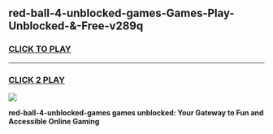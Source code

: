 
## red-ball-4-unblocked-games-Games-Play-Unblocked-&-Free-v289q
<h3>
<a href="https://premium76.site?title=red-ball-4-unblocked-games&ref=24A">CLICK TO PLAY</a></h3>
<hr>

<h3>
<a href="https://premium76.site?title=red-ball-4-unblocked-games&ref=24A">CLICK 2 PLAY</a>
  
</h3>

<a href="https://premium76.site?title=red-ball-4-unblocked-games&ref=24A"><img src="https://clearcache.store/games.png"></a>


**red-ball-4-unblocked-games games unblocked: Your Gateway to Fun and Accessible Online Gaming**
